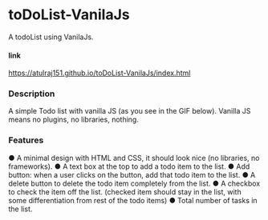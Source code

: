 # toDoList-VanilaJs
A todoList using VanilaJs.
#### link
https://atulraj151.github.io/toDoList-VanilaJs/index.html
### Description
A simple Todo list with vanilla JS (as you see in the GIF below). Vanilla JS means no
plugins, no libraries, nothing.

### Features 
● A minimal design with HTML and CSS, it should look nice (no libraries, no frameworks).
● A text box at the top to add a todo item to the list.
● Add button: when a user clicks on the button, add that todo item to the list.
● A delete button to delete the todo item completely from the list.
● A checkbox to check the item off the list. (checked item should stay in the list, with some
differentiation from rest of the todo items)
● Total number of tasks in the list.

